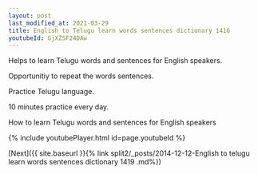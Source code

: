 ```yaml
---
layout: post
last_modified_at: 2021-03-29
title: English to Telugu learn words sentences dictionary 1416 
youtubeId: GjXZSF24DAw
---
```

 
 
Helps to learn Telugu words and sentences for English speakers.

Opportunitiy to repeat the words sentences. 

Practice Telugu language. 
 
10 minutes practice every day. 
 
How to learn Telugu words and sentences for English speakers 
 
{% include youtubePlayer.html id=page.youtubeId %}
 
 
[Next]({{ site.baseurl }}{% link  split2/_posts/2014-12-12-English to telugu learn words sentences dictionary 1419 .md%})
 
